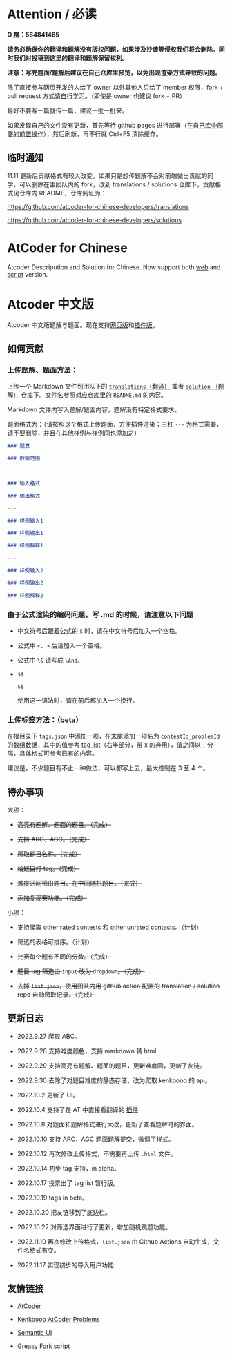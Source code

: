 # Attention / 必读

**Q 群：564841485**

**请务必确保你的翻译和题解没有版权问题，如果涉及抄袭等侵权我们将会删除。同时我们对投稿到这里的翻译和题解保留权利。**

**注意：写完题面/题解后建议在自己仓库里预览，以免出现渲染方式导致的问题。**

除了直接参与网页开发的人给了 owner 以外其他人只给了 member 权限，fork + pull request 方式请[自行学习](https://www.luogu.com.cn/paste/c9atia7m)。（即使是 owner 也建议 fork + PR）

最好不要写一篇就传一篇，建议一批一批来。

如果发现自己的文件没有更新，首先等待 github pages 进行部署（[在自己库中部署的前置操作](https://www.luogu.com.cn/paste/r39mg2gg)），然后刷新，再不行就 Ctrl+F5 清除缓存。

## 临时通知

11.11 更新后贡献格式有较大改变。如果只是想传题解不会对前端做出贡献的同学，可以删除在主团队内的 fork，改到 translations / solutions 仓库下。贡献格式见仓库内 README，仓库网址为：

<https://github.com/atcoder-for-chinese-developers/translations>

<https://github.com/atcoder-for-chinese-developers/solutions>

# AtCoder for Chinese

Atcoder Descripution and Solution for Chinese. Now support both [web](https://atcoder-for-chinese-developers.github.io/atcoder-for-chinese/) and [script](https://greasyfork.org/zh-CN/scripts/452449-atcoder-%E4%B8%AD%E6%96%87%E5%8A%A9%E6%89%8B) version.

# Atcoder 中文版

Atcoder 中文版题解与题面。现在支持[网页版](https://atcoder-for-chinese-developers.github.io/atcoder-for-chinese/)和[插件版](https://greasyfork.org/zh-CN/scripts/452449-atcoder-%E4%B8%AD%E6%96%87%E5%8A%A9%E6%89%8B)。

## 如何贡献

### 上传题解、题面方法：

上传一个 Markdown 文件到团队下的 [`translations`（翻译）](https://github.com/atcoder-for-chinese-developers/translations) 或者 [`solution` （题解）](https://github.com/atcoder-for-chinese-developers/solutions) 仓库下。文件名参照对应仓库里的 `README.md` 的内容。

Markdown 文件内写入题解/题面内容，题解没有特定格式要求。

题面格式为：（请按照这个格式上传题面，方便插件渲染；三杠 `---` 为格式需要，请不要删除，并且在其他样例与样例间也添加之）

```markdown
### 题意

### 数据范围

---

### 输入格式

### 输出格式

---

### 样例输入1

### 样例输出1

### 样例解释1

---

### 样例输入2

### 样例输出2

### 样例解释2
```

### 由于公式渲染的编码问题，写 .md 的时候，请注意以下问题

- 中文符号后跟着公式的 `$` 时，请在中文符号后加入一个空格。

- 公式中 `<`、`>` 后请加入一个空格。

- 公式中 `\&` 请写成 `\And`。

- ```
  $$
  
  $$
  ```
  
  使用这一语法时，请在前后都加入一个换行。

### 上传标签方法：（beta）

在根目录下 `tags.json` 中添加一项，在末尾添加一项名为 `contestId_problemId` 的数组数据，其中的值参考 [tag list](https://www.luogu.com.cn/paste/2o35avos)（右半部分，带 x 的弃用），值之间以 `,` 分隔，具体格式可参考已有的内容。

建议是，不少题目有不止一种做法，可以都写上去，最大控制在 3 至 4 个。
  

## 待办事项

大项：

- ~~高亮有题解、题面的题目。（完成）~~

- ~~支持 ARC、AGC。（完成）~~

- ~~爬取题目名称。（完成）~~

- ~~给题目打 tag。（完成）~~

- ~~难度区间筛出题目、在中间随机题目。（完成）~~

- ~~添加复现赛功能。（完成）~~


小项：

- 支持爬取 other rated contests 和 other unrated contests。（计划）

- 筛选的表格可排序。（计划）

- ~~比赛每个题有不同的分数。（完成）~~

- ~~题目 tag 筛选由 `input` 改为 `dropdown`。（完成）~~

- ~~去掉 `list.json`，使用团队内用 github action 配置的 translation / solution repo 自动爬取记录。（完成）~~

## 更新日志

- $2022.9.27$ 爬取 ABC。

- $2022.9.28$ 支持难度颜色，支持 markdown 转 html

- $2022.9.29$ 支持高亮有题解、题面的题目，更新难度圆，更新了友链。

- $2022.9.30$ 去除了对题目难度的静态存储，改为爬取 kenkoooo 的 api。

- $2022.10.2$ 更新了 UI。

- $2022.10.4$ 支持了在 AT 中直接看翻译的 [插件](https://github.com/atcoder-for-chinese-developers/notwt-atcoder-for-chinese-helper)

- $2022.10.8$ 对题面和题解格式进行大改，更新了查看题解时的界面。

- $2022.10.10$ 支持 ARC，AGC 题面题解提交，微调了样式。

- $2022.10.12$ 再次修改上传格式，不需要再上传 `.html` 文件。

- $2022.10.14$ 初步 tag 支持，in alpha。

- $2022.10.17$ 投票出了 tag list 暂行版。

- $2022.10.19$ tags in beta。

- $2022.10.20$ 把友链移到了底边栏。

- $2022.10.22$ 对筛选界面进行了更新，增加随机跳题功能。

- $2022.11.10$ 再次修改上传格式，`list.json` 由 Github Actions 自动生成，文件名格式有变。

- $2022.11.17$ 实现初步的导入用户功能

## 友情链接

- [AtCoder](https://atcoder.jp)

- [Kenkoooo AtCoder Problems](https://kenkoooo.com/atcoder/#/user/)

- [Semantic UI](https://semantic-ui.com)

- [Greasy Fork script](https://greasyfork.org/zh-CN/scripts/452449-atcoder-%E4%B8%AD%E6%96%87%E5%8A%A9%E6%89%8B)
